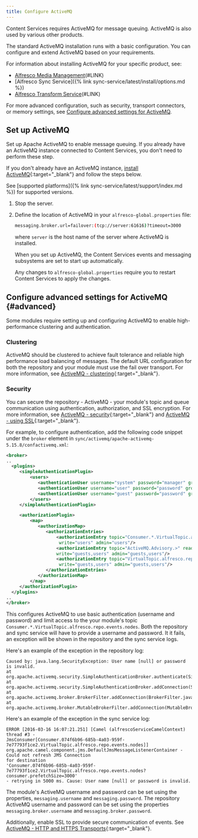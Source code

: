 ```yaml
---
title: Configure ActiveMQ
---
```


Content Services requires ActiveMQ for message queuing. ActiveMQ is also used by various other products.

The standard ActiveMQ installation runs with a basic configuration. You can configure and extend ActiveMQ based on your requirements.

For information about installing ActiveMQ for your specific product, see:

* [Alfresco Media Management](https://docs.alfresco.com/mm/tasks/mq-auto.html)(#LINK)
* [Alfresco Sync Service]({% link sync-service/latest/install/options.md %})
* [Alfresco Transform Service](https://docs.alfresco.com/transform/concepts/transformservice-overview.html)(#LINK)

For more advanced configuration, such as security, transport connectors, or memory settings, see [Configure advanced settings for ActiveMQ](#advanced).

## Set up ActiveMQ

Set up Apache ActiveMQ to enable message queuing. If you already have an ActiveMQ instance connected to Content Services, you don't need to perform these step.

If you don't already have an ActiveMQ instance, [install ActiveMQ](https://activemq.apache.org/installation.html){:target="_blank"} and follow the steps below.

See [supported platforms]({% link sync-service/latest/support/index.md %}) for supported versions.

1. Stop the server.

2. Define the location of ActiveMQ in your `alfresco-global.properties` file:

    ```bash
    messaging.broker.url=failover:(tcp://server:61616)?timeout=3000
    ```

    where `server` is the host name of the server where ActiveMQ is installed.

    When you set up ActiveMQ, the Content Services events and messaging subsystems are set to start up automatically.

    Any changes to `alfresco-global.properties` require you to restart Content Services to apply the changes.

## Configure advanced settings for ActiveMQ {#advanced}

Some modules require setting up and configuring ActiveMQ to enable high-performance clustering and authentication.

### Clustering

ActiveMQ should be clustered to achieve fault tolerance and reliable high performance load balancing of messages. The default URL configuration for both the repository and your module must use the fail over transport. For more information, see [ActiveMQ - clustering](http://activemq.apache.org/clustering.html){:target="_blank"}.

### Security

You can secure the repository - ActiveMQ - your module's topic and queue communication using authentication, authorization, and SSL encryption. For more information, see [ActiveMQ - security](https://activemq.apache.org/security.html){:target="_blank"} and [ActiveMQ - using SSL](https://activemq.apache.org/how-do-i-use-ssl.html){:target="_blank"}.

For example, to configure authentication, add the following code snippet under the `broker` element in `sync/activemq/apache-activemq-5.15.8/confactivemq.xml`:

```xml
<broker>
..
  <plugins>
     <simpleAuthenticationPlugin>
         <users>
            <authenticationUser username="system" password="manager" groups="users,admins"/>
            <authenticationUser username="user" password="password" groups="users"/>
            <authenticationUser username="guest" password="password" groups="guests"/>
         </users>
     </simpleAuthenticationPlugin>

     <authorizationPlugin>
         <map>
            <authorizationMap>
               <authorizationEntries>
                   <authorizationEntry topic="Consumer.*.VirtualTopic.alfresco.repo.events.nodes>" read="users"
                    write="users" admin="users"/>
                   <authorizationEntry topic="ActiveMQ.Advisory.>" read="guests,users"
                   write="guests,users" admin="guests,users"/>
                   <authorizationEntry topic="VirtualTopic.alfresco.repo.events.nodes" read="guests,users"
                    write="guests,users" admin="guests,users"/>
               </authorizationEntries>
            </authorizationMap>
         </map>
     </authorizationPlugin>
  </plugins>
..
</broker>
```

This configures ActiveMQ to use basic authentication (username and password) and limit access to the your module's topic `Consumer.*.VirtualTopic.alfresco.repo.events.nodes`. Both the repository and sync service will have to provide a username and password. It it fails, an exception will be shown in the repository and the sync service logs.

Here's an example of the exception in the repository log:

```text
Caused by: java.lang.SecurityException: User name [null] or password is invalid.
at
org.apache.activemq.security.SimpleAuthenticationBroker.authenticate(SimpleAuthenticationBroker.java:103)
at
org.apache.activemq.security.SimpleAuthenticationBroker.addConnection(SimpleAuthenticationBroker.java:71)
at
org.apache.activemq.broker.BrokerFilter.addConnection(BrokerFilter.java:98)
at
org.apache.activemq.broker.MutableBrokerFilter.addConnection(MutableBrokerFilter.java:103)
```

Here's an example of the exception in the sync service log:

```text
ERROR [2016-03-16 16:07:21.251] [Camel (alfrescoServiceCamelContext) thread #3 -
JmsConsumer[Consumer.074f6b96-685b-4a03-959f-7e77793f1ce2.VirtualTopic.alfresco.repo.events.nodes]]
org.apache.camel.component.jms.DefaultJmsMessageListenerContainer - Could not refresh JMS Connection
for destination
'Consumer.074f6b96-685b-4a03-959f-7e77793f1ce2.VirtualTopic.alfresco.repo.events.nodes?consumer.prefetchSize=3000'
- retrying in 5000 ms. Cause: User name [null] or password is invalid.
```

The module's ActiveMQ username and password can be set using the properties, `messaging.username` and `messaging.password`. The repository ActiveMQ username and password can be set using the properties `messaging.broker.username` and `messaging.broker.password`.

Additionally, enable SSL to provide secure communication of events. See [ActiveMQ - HTTP and HTTPS Transports](https://activemq.apache.org/http-and-https-transports-reference.html){:target="_blank"}.
